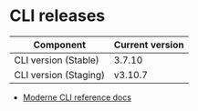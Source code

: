 # CLI releases

| Component             | Current version |
| --------------------- | --------------- |
| CLI version (Stable)  | 3.7.10          |
| CLI version (Staging) | v3.10.7           |

* [Moderne CLI reference docs](../user-documentation/moderne-cli/cli-reference.md)

